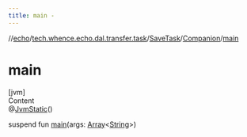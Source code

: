 ```yaml
---
title: main -
---
```

//[echo](../../../index.md)/[tech.whence.echo.dal.transfer.task](../../index.md)/[SaveTask](../index.md)/[Companion](index.md)/[main](main.md)



# main  
[jvm]  
Content  
@[JvmStatic](https://kotlinlang.org/api/latest/jvm/stdlib/kotlin.jvm/-jvm-static/index.html)()  
  
suspend fun [main](main.md)(args: [Array](https://kotlinlang.org/api/latest/jvm/stdlib/kotlin/-array/index.html)<[String](https://kotlinlang.org/api/latest/jvm/stdlib/kotlin/-string/index.html)>)  



